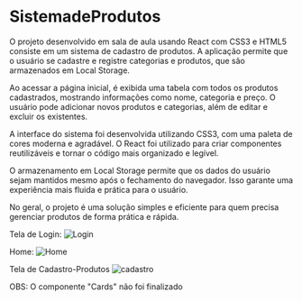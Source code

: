 # SistemadeProdutos

O projeto desenvolvido em sala de aula usando React com CSS3 e HTML5 consiste em um sistema de cadastro de produtos. A aplicação permite que o usuário se cadastre e registre categorias e produtos, que são armazenados em Local Storage.

Ao acessar a página inicial, é exibida uma tabela com todos os produtos cadastrados, mostrando informações como nome, categoria e preço. O usuário pode adicionar novos produtos e categorias, além de editar e excluir os existentes.

A interface do sistema foi desenvolvida utilizando CSS3, com uma paleta de cores moderna e agradável. O React foi utilizado para criar componentes reutilizáveis e tornar o código mais organizado e legível.

O armazenamento em Local Storage permite que os dados do usuário sejam mantidos mesmo após o fechamento do navegador. Isso garante uma experiência mais fluida e prática para o usuário.

No geral, o projeto é uma solução simples e eficiente para quem precisa gerenciar produtos de forma prática e rápida.


Tela de Login:
![Login](https://user-images.githubusercontent.com/105645548/232858038-2f4429e4-bedc-4a0e-9927-81736214d766.png)

Home:
![Home](https://user-images.githubusercontent.com/105645548/232858078-43cbcdba-ff7a-472d-98aa-0d7d07a8e5a9.png)

Tela de Cadastro-Produtos
![cadastro](https://user-images.githubusercontent.com/105645548/232858091-f8de44bf-4083-4edf-8afc-68dc85cf03e8.png)

OBS: O componente "Cards" não foi finalizado

